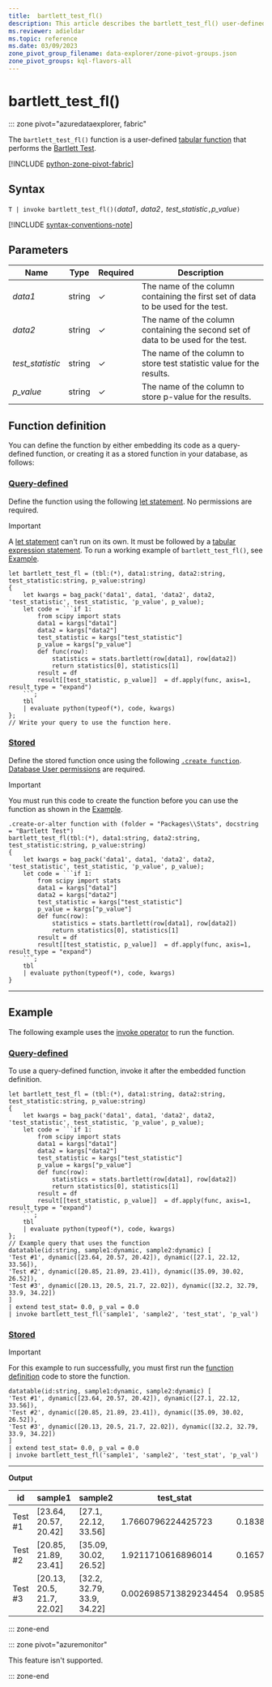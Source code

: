 ```yaml
---
title:  bartlett_test_fl()
description: This article describes the bartlett_test_fl() user-defined function in Azure Data Explorer.
ms.reviewer: adieldar
ms.topic: reference
ms.date: 03/09/2023
zone_pivot_group_filename: data-explorer/zone-pivot-groups.json
zone_pivot_groups: kql-flavors-all
---
```

# bartlett_test_fl()

::: zone pivot="azuredataexplorer, fabric"

The `bartlett_test_fl()` function is a user-defined [tabular function](../query/functions/user-defined-functions.md#tabular-function) that performs the [Bartlett Test](https://en.wikipedia.org/wiki/Bartlett%27s_test).

[!INCLUDE [python-zone-pivot-fabric](../../includes/python-zone-pivot-fabric.md)]

## Syntax

`T | invoke bartlett_test_fl()(`*data1*`,` *data2*`,` *test_statistic*`,`*p_value*`)`

[!INCLUDE [syntax-conventions-note](../../includes/syntax-conventions-note.md)]

## Parameters

|Name|Type|Required|Description|
|--|--|--|--|
| *data1* | string | &check; | The name of the column containing the first set of data to be used for the test.|
| *data2* | string | &check; | The name of the column containing the second set of data to be used for the test.|
| *test_statistic* | string | &check; | The name of the column to store test statistic value for the results.|
| *p_value* | string | &check; | The name of the column to store p-value for the results.|

## Function definition

You can define the function by either embedding its code as a query-defined function, or creating it as a stored function in your database, as follows:

### [Query-defined](#tab/query-defined)

Define the function using the following [let statement](../query/let-statement.md). No permissions are required.

> [!IMPORTANT]
> A [let statement](../query/let-statement.md) can't run on its own. It must be followed by a [tabular expression statement](../query/tabularexpressionstatements.md). To run a working example of `bartlett_test_fl()`, see [Example](#example).

~~~kusto
let bartlett_test_fl = (tbl:(*), data1:string, data2:string, test_statistic:string, p_value:string)
{
    let kwargs = bag_pack('data1', data1, 'data2', data2, 'test_statistic', test_statistic, 'p_value', p_value);
    let code = ```if 1:
        from scipy import stats
        data1 = kargs["data1"]
        data2 = kargs["data2"]
        test_statistic = kargs["test_statistic"]
        p_value = kargs["p_value"]
        def func(row):
            statistics = stats.bartlett(row[data1], row[data2])
            return statistics[0], statistics[1]
        result = df
        result[[test_statistic, p_value]]  = df.apply(func, axis=1, result_type = "expand")
    ```;
    tbl
    | evaluate python(typeof(*), code, kwargs)
};
// Write your query to use the function here.
~~~

### [Stored](#tab/stored)

Define the stored function once using the following [`.create function`](../management/create-function.md). [Database User permissions](../management/access-control/role-based-access-control.md) are required.

> [!IMPORTANT]
> You must run this code to create the function before you can use the function as shown in the [Example](#example).

~~~kusto
.create-or-alter function with (folder = "Packages\\Stats", docstring = "Bartlett Test")
bartlett_test_fl(tbl:(*), data1:string, data2:string, test_statistic:string, p_value:string)
{
    let kwargs = bag_pack('data1', data1, 'data2', data2, 'test_statistic', test_statistic, 'p_value', p_value);
    let code = ```if 1:
        from scipy import stats
        data1 = kargs["data1"]
        data2 = kargs["data2"]
        test_statistic = kargs["test_statistic"]
        p_value = kargs["p_value"]
        def func(row):
            statistics = stats.bartlett(row[data1], row[data2])
            return statistics[0], statistics[1]
        result = df
        result[[test_statistic, p_value]]  = df.apply(func, axis=1, result_type = "expand")
    ```;
    tbl
    | evaluate python(typeof(*), code, kwargs)
}
~~~

---

## Example

The following example uses the [invoke operator](../query/invoke-operator.md) to run the function.

### [Query-defined](#tab/query-defined)

To use a query-defined function, invoke it after the embedded function definition.

~~~kusto
let bartlett_test_fl = (tbl:(*), data1:string, data2:string, test_statistic:string, p_value:string)
{
    let kwargs = bag_pack('data1', data1, 'data2', data2, 'test_statistic', test_statistic, 'p_value', p_value);
    let code = ```if 1:
        from scipy import stats
        data1 = kargs["data1"]
        data2 = kargs["data2"]
        test_statistic = kargs["test_statistic"]
        p_value = kargs["p_value"]
        def func(row):
            statistics = stats.bartlett(row[data1], row[data2])
            return statistics[0], statistics[1]
        result = df
        result[[test_statistic, p_value]]  = df.apply(func, axis=1, result_type = "expand")
    ```;
    tbl
    | evaluate python(typeof(*), code, kwargs)
};
// Example query that uses the function
datatable(id:string, sample1:dynamic, sample2:dynamic) [
'Test #1', dynamic([23.64, 20.57, 20.42]), dynamic([27.1, 22.12, 33.56]),
'Test #2', dynamic([20.85, 21.89, 23.41]), dynamic([35.09, 30.02, 26.52]),
'Test #3', dynamic([20.13, 20.5, 21.7, 22.02]), dynamic([32.2, 32.79, 33.9, 34.22])
]
| extend test_stat= 0.0, p_val = 0.0
| invoke bartlett_test_fl('sample1', 'sample2', 'test_stat', 'p_val')
~~~

### [Stored](#tab/stored)

> [!IMPORTANT]
> For this example to run successfully, you must first run the [function definition](#function-definition) code to store the function.

~~~kusto
datatable(id:string, sample1:dynamic, sample2:dynamic) [
'Test #1', dynamic([23.64, 20.57, 20.42]), dynamic([27.1, 22.12, 33.56]),
'Test #2', dynamic([20.85, 21.89, 23.41]), dynamic([35.09, 30.02, 26.52]),
'Test #3', dynamic([20.13, 20.5, 21.7, 22.02]), dynamic([32.2, 32.79, 33.9, 34.22])
]
| extend test_stat= 0.0, p_val = 0.0
| invoke bartlett_test_fl('sample1', 'sample2', 'test_stat', 'p_val')
~~~

---

**Output**

| id | sample1 | sample2 | test_stat | p_val |
| --- | --- | --- | --- | --- |
| Test #1 | [23.64, 20.57, 20.42] | [27.1, 22.12, 33.56] | 1.7660796224425723 | 0.183868001738637 |
| Test #2 | [20.85, 21.89, 23.41] | [35.09, 30.02, 26.52] | 1.9211710616896014 | 0.16572762069132516 |
| Test #3 | [20.13, 20.5, 21.7, 22.02] | [32.2, 32.79, 33.9, 34.22] | 0.0026985713829234454 | 0.958570306268548 |

::: zone-end

::: zone pivot="azuremonitor"

This feature isn't supported.

::: zone-end

